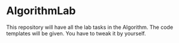 # AlgorithmLab
This repository will have all the lab tasks in the Algorithm. The code templates will be given. You have to tweak it by yourself.

